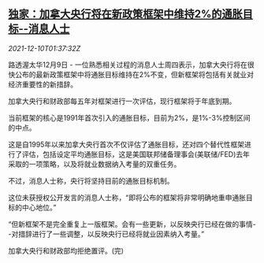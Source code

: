 <!--1639101662000-->
[独家：加拿大央行将在新政策框架中维持2%的通胀目标--消息人士](https://cn.reuters.com/article/canada-cen-plcy-framework-1210-idCNKBS2IP046)
------

<div><i>2021-12-10T01:37:32Z</i></div><p>路透渥太华12月9日 - 一位熟悉相关过程的消息人士周四表示，加拿大央行将在很快公布的最新政策框架中将通胀目标维持在2%不变，但新框架将包括有关就业对经济重要性的新措辞。</p><p>加拿大央行和财政部每五年对框架进行一次评估，现行框架将于年底到期。</p><p>当前框架的核心是1991年首次引入的通胀目标，目前为2%，是1%-3%控制区间的中点。</p><p>这是自1995年以来加拿大央行首次不仅评估了通胀目标，还对四个替代性框架进行了评估，包括设定平均通胀目标，这是美国联邦储备理事会(美联储/FED)去年采取的一项策略，以及将就业数据纳入考量的双重任务。</p><p>不过，消息人士称，央行将坚持目前的通胀目标机制。</p><p>这位未获授权公开发言的消息人士称，“即将公布的框架将非常明确地重申通胀目标的中心地位。”</p><p>“但新框架不是完全重复上一版框架。会有一些更新，以反映央行已经在做的事情--对措辞进行了一些调整，以反映央行已经将就业因素纳入考量。”</p><p>加拿大央行和财政部均拒绝置评。(完)</p>
